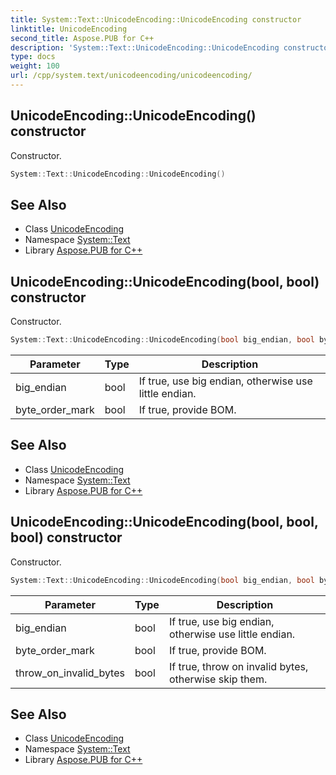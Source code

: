 ```yaml
---
title: System::Text::UnicodeEncoding::UnicodeEncoding constructor
linktitle: UnicodeEncoding
second_title: Aspose.PUB for C++
description: 'System::Text::UnicodeEncoding::UnicodeEncoding constructor. Constructor in C++.'
type: docs
weight: 100
url: /cpp/system.text/unicodeencoding/unicodeencoding/
---
```

## UnicodeEncoding::UnicodeEncoding() constructor


Constructor.

```cpp
System::Text::UnicodeEncoding::UnicodeEncoding()
```

## See Also

* Class [UnicodeEncoding](../)
* Namespace [System::Text](../../)
* Library [Aspose.PUB for C++](../../../)
## UnicodeEncoding::UnicodeEncoding(bool, bool) constructor


Constructor.

```cpp
System::Text::UnicodeEncoding::UnicodeEncoding(bool big_endian, bool byte_order_mark)
```


| Parameter | Type | Description |
| --- | --- | --- |
| big_endian | bool | If true, use big endian, otherwise use little endian. |
| byte_order_mark | bool | If true, provide BOM. |

## See Also

* Class [UnicodeEncoding](../)
* Namespace [System::Text](../../)
* Library [Aspose.PUB for C++](../../../)
## UnicodeEncoding::UnicodeEncoding(bool, bool, bool) constructor


Constructor.

```cpp
System::Text::UnicodeEncoding::UnicodeEncoding(bool big_endian, bool byte_order_mark, bool throw_on_invalid_bytes)
```


| Parameter | Type | Description |
| --- | --- | --- |
| big_endian | bool | If true, use big endian, otherwise use little endian. |
| byte_order_mark | bool | If true, provide BOM. |
| throw_on_invalid_bytes | bool | If true, throw on invalid bytes, otherwise skip them. |

## See Also

* Class [UnicodeEncoding](../)
* Namespace [System::Text](../../)
* Library [Aspose.PUB for C++](../../../)
